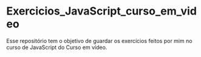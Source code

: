 # Exercicios_JavaScript_curso_em_video
Esse repositório tem o objetivo de guardar os exercícios feitos por mim no curso de JavaScript do Curso em vídeo.
